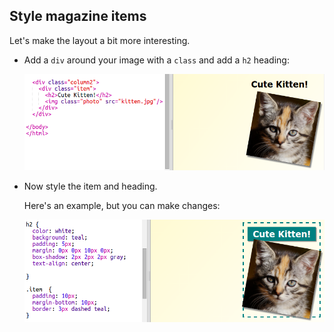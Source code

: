## Style magazine items

Let's make the layout a bit more interesting.

+ Add a `div` around your image with a `class` and add a `h2` heading:
    
    ![captura de pantalla](images/magazine-item.png)

+ Now style the item and heading.
    
    Here's an example, but you can make changes:
    
    ![captura de pantalla](images/magazine-item-style.png)